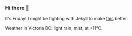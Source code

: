 ### Hi there :wave:

It's Friday! I might be fighting with Jekyll to make [this](https://swissclubtoronto.ca) better.

Weather in Victoria BC: light rain, mist, at +11°C.
